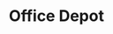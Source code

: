 ---
title: "Office Depot"
url: /vancouver/office-depot-northeast-fourth-plain-road/
shop: office supplies
---